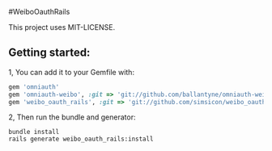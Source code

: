 #WeiboOauthRails

This project uses MIT-LICENSE.

Getting started:
-------------------

1, You can add it to your Gemfile with:
```ruby
gem 'omniauth'
gem 'omniauth-weibo', :git => 'git://github.com/ballantyne/omniauth-weibo.git'
gem 'weibo_oauth_rails', :git => 'git://github.com/simsicon/weibo_oauth_rails.git'
```

2, Then run the bundle and generator:

```console
bundle install
rails generate weibo_oauth_rails:install
```